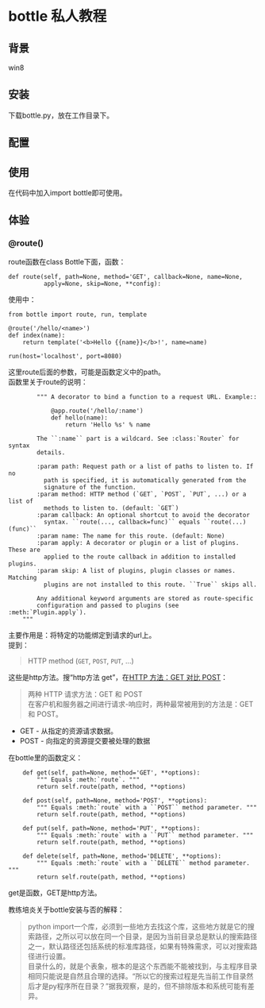# bottle 私人教程

## 背景

win8

## 安装

下载bottle.py，放在工作目录下。

## 配置

## 使用

在代码中加入import bottle即可使用。

## 体验

### @route()  
route函数在class Bottle下面，函数：  

    def route(self, path=None, method='GET', callback=None, name=None,
              apply=None, skip=None, **config):  

使用中：  

    from bottle import route, run, template

	@route('/hello/<name>')
	def index(name):
	    return template('<b>Hello {{name}}</b>!', name=name)
	
	run(host='localhost', port=8080)

这里route后面的参数，可能是函数定义中的path。  
函数里关于route的说明：  

            """ A decorator to bind a function to a request URL. Example::

                @app.route('/hello/:name')
                def hello(name):
                    return 'Hello %s' % name

            The ``:name`` part is a wildcard. See :class:`Router` for syntax
            details.

            :param path: Request path or a list of paths to listen to. If no
              path is specified, it is automatically generated from the
              signature of the function.
            :param method: HTTP method (`GET`, `POST`, `PUT`, ...) or a list of
              methods to listen to. (default: `GET`)
            :param callback: An optional shortcut to avoid the decorator
              syntax. ``route(..., callback=func)`` equals ``route(...)(func)``
            :param name: The name for this route. (default: None)
            :param apply: A decorator or plugin or a list of plugins. These are
              applied to the route callback in addition to installed plugins.
            :param skip: A list of plugins, plugin classes or names. Matching
              plugins are not installed to this route. ``True`` skips all.

            Any additional keyword arguments are stored as route-specific
            configuration and passed to plugins (see :meth:`Plugin.apply`).
        """

主要作用是：将特定的功能绑定到请求的url上。  
提到：  
> HTTP method (`GET`, `POST`, `PUT`, ...)   

这些是http方法。搜“http方法 get”，在[HTTP 方法：GET 对比 POST](http://www.w3school.com.cn/tags/html_ref_httpmethods.asp)：  
> 两种 HTTP 请求方法：GET 和 POST  
> 在客户机和服务器之间进行请求-响应时，两种最常被用到的方法是：GET 和 POST。  
 - GET - 从指定的资源请求数据。  
 - POST - 向指定的资源提交要被处理的数据

在bottle里的函数定义：  

        def get(self, path=None, method='GET', **options):
	        """ Equals :meth:`route`. """
	        return self.route(path, method, **options)

	    def post(self, path=None, method='POST', **options):
	        """ Equals :meth:`route` with a ``POST`` method parameter. """
	        return self.route(path, method, **options)
	
	    def put(self, path=None, method='PUT', **options):
	        """ Equals :meth:`route` with a ``PUT`` method parameter. """
	        return self.route(path, method, **options)
	
	    def delete(self, path=None, method='DELETE', **options):
	        """ Equals :meth:`route` with a ``DELETE`` method parameter. """
	        return self.route(path, method, **options)
get是函数，GET是http方法。

教练培炎关于bottle安装与否的解释：  

> python import一个库，必须到一些地方去找这个库，这些地方就是它的搜索路径，之所以可以放在同一个目录，是因为当前目录总是默认的搜索路径之一，默认路径还包括系统的标准库路径，如果有特殊需求，可以对搜索路径进行设置。  
> 目录什么的，就是个表象，根本的是这个东西能不能被找到，与主程序目录相同只能说是自然且合理的选择。“所以它的搜索过程是先当前工作目录然后才是py程序所在目录？”据我观察，是的，但不排除版本和系统可能有差异。    
